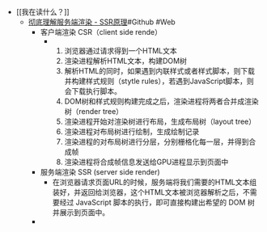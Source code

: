 - [[我在读什么？]]
	- [彻底理解服务端渲染 - SSR原理](https://github.com/yacan8/blog/issues/30)#Github #Web
		- 客户端渲染 CSR（client side rende）
			- 1. 浏览器通过请求得到一个HTML文本
			  2. 渲染进程解析HTML文本，构建DOM树
			  3. 解析HTML的同时，如果遇到内联样式或者样式脚本，则下载并构建样式规则（stytle rules），若遇到JavaScript脚本，则会下载执行脚本。
			  4. DOM树和样式规则构建完成之后，渲染进程将两者合并成渲染树（render tree）
			  5. 渲染进程开始对渲染树进行布局，生成布局树（layout tree）
			  6. 渲染进程对布局树进行绘制，生成绘制记录
			  7. 渲染进程的对布局树进行分层，分别栅格化每一层，并得到合成帧
			  8. 渲染进程将合成帧信息发送给GPU进程显示到页面中
		- 服务端渲染 SSR (server side render)
			- 在浏览器请求页面URL的时候，服务端将我们需要的HTML文本组装好，并返回给浏览器，这个HTML文本被浏览器解析之后，不需要经过 JavaScript 脚本的执行，即可直接构建出希望的 DOM 树并展示到页面中。
		-